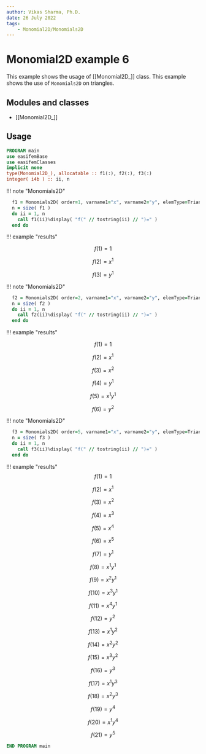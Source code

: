 ```yaml
---
author: Vikas Sharma, Ph.D.
date: 26 July 2022
tags:
    - Monomial2D/Monomials2D
---
```


# Monomial2D example 6

This example shows the usage of [[Monomial2D_]] class. This example shows the use of `Monomials2D` on triangles.

## Modules and classes

- [[Monomial2D_]]

## Usage

```fortran
PROGRAM main
use easifemBase
use easifemClasses
implicit none
type(Monomial2D_), allocatable :: f1(:), f2(:), f3(:)
integer( i4b ) :: ii, n
```

!!! note "Monomials2D"

```fortran
  f1 = Monomials2D( order=1, varname1="x", varname2="y", elemType=Triangle)
  n = size( f1 )
  do ii = 1, n
    call f1(ii)%display( "f(" // tostring(ii) // ")=" )
  end do
```

!!! example "results"

$$
f(1)=1
$$

$$
f(2)=x^1
$$

$$
f(3)= y^1
$$

!!! note "Monomials2D"

```fortran
  f2 = Monomials2D( order=2, varname1="x", varname2="y", elemType=Triangle )
  n = size( f2 )
  do ii = 1, n
    call f2(ii)%display( "f(" // tostring(ii) // ")=" )
  end do
```

!!! example "results"

$$
f(1)=1
$$

$$
f(2)=x^1
$$

$$
f(3)=x^2
$$

$$
f(4)= y^1
$$

$$
f(5)=x^1 y^1
$$

$$
f(6)= y^2
$$

!!! note "Monomials2D"

```fortran
  f3 = Monomials2D( order=5, varname1="x", varname2="y", elemType=Triangle )
  n = size( f3 )
  do ii = 1, n
    call f3(ii)%display( "f(" // tostring(ii) // ")=" )
  end do
```

!!! example "results"
$$
f(1)=1
$$

$$
f(2)=x^1
$$

$$
f(3)=x^2
$$

$$
f(4)=x^3
$$

$$
f(5)=x^4
$$

$$
f(6)=x^5
$$

$$
f(7)= y^1
$$

$$
f(8)=x^1 y^1
$$

$$
f(9)=x^2 y^1
$$

$$
f(10)=x^3 y^1
$$

$$
f(11)=x^4 y^1
$$

$$
f(12)= y^2
$$

$$
f(13)=x^1 y^2
$$

$$
f(14)=x^2 y^2
$$

$$
f(15)=x^3 y^2
$$

$$
f(16)= y^3
$$

$$
f(17)=x^1 y^3
$$

$$
f(18)=x^2 y^3
$$

$$
f(19)= y^4
$$

$$
f(20)=x^1 y^4
$$

$$
f(21)= y^5
$$

```fortran
END PROGRAM main
```
